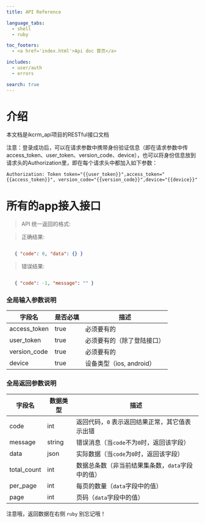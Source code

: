 ```yaml
---
title: API Reference

language_tabs:
  - shell
  - ruby

toc_footers:
  - <a href='index.html'>Api doc 首页</a>

includes:
  - user/auth
  - errors

search: true
---
```


# 介绍
本文档是ikcrm_api项目的RESTful接口文档



注意：登录成功后，可以在请求参数中携带身份验证信息（即在请求参数中传access_token、user_token、version_code、device），也可以将身份信息放到请求头的Authorization里，即在每个请求头中都加入如下参数：


`Authorization: Token token="{{user_token}}",access_token="{{access_token}}",
                     version_code="{{version_code}}",device="{{device}}"`



# 所有的app接入接口

> API 统一返回的格式:

> 正确结果:

```json

   { "code": 0, "data": {} }
```

> 错误结果:

```json

   { "code": -1, "message": "" }
```

### 全局输入参数说明

字段名 | 是否必填 | 描述
--------- | ------- | -----------
access_token | true | 必须要有的
user_token | true | 必须要有的（除了登陆接口）
version_code | true | 必须要有的
device | true | 设备类型（ios, android）


### 全局返回参数说明

字段名 | 数据类型 | 描述
--------- | --------- | -----------
code | int | 返回代码，`0` 表示返回结果正常，其它值表示出错
message | string | 错误消息（当`code`不为`0`时，返回该字段）
data | json | 实际数据（当`code`为`0`时，返回该字段）
total_count | int | 数据总条数（非当前结果集条数，`data`字段中的值）
per_page | int | 每页的数量（`data`字段中的值）
page | int | 页码（`data`字段中的值）



<aside class="notice">
注意哦，返回数据在右侧 <code>ruby</code> 别忘记哦！
</aside>

